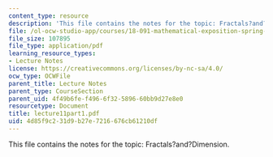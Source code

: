 ```yaml
---
content_type: resource
description: 'This file contains the notes for the topic: Fractals?and?Dimension.'
file: /ol-ocw-studio-app/courses/18-091-mathematical-exposition-spring-2005/4d85f9c231d9b27e7216676cb61210df_lecture11part1.pdf
file_size: 107895
file_type: application/pdf
learning_resource_types:
- Lecture Notes
license: https://creativecommons.org/licenses/by-nc-sa/4.0/
ocw_type: OCWFile
parent_title: Lecture Notes
parent_type: CourseSection
parent_uid: 4f49b6fe-f496-6f32-5896-60bb9d27e8e0
resourcetype: Document
title: lecture11part1.pdf
uid: 4d85f9c2-31d9-b27e-7216-676cb61210df
---
```

This file contains the notes for the topic: Fractals?and?Dimension.